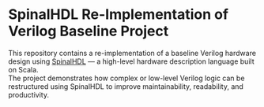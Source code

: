 # SpinalHDL Re-Implementation of Verilog Baseline Project

This repository contains a re-implementation of a baseline Verilog hardware design using [SpinalHDL](https://github.com/SpinalHDL/SpinalHDL) — a high-level hardware description language built on Scala.  
The project demonstrates how complex or low-level Verilog logic can be restructured using SpinalHDL to improve maintainability, readability, and productivity.



